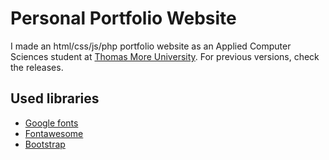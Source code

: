 # Personal Portfolio Website
I made an html/css/js/php portfolio website as an Applied Computer Sciences student at [Thomas More University](https://www.linkedin.com/school/thomas-more-hogeschool/). For previous versions, check the releases.

## Used libraries
- [Google fonts](https://fonts.google.com)
- [Fontawesome](https://www.fontawesome.com)
- [Bootstrap](https://getbootstrap.com)